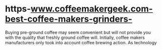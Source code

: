 # https-www.coffeemakergeek.com-best-coffee-makers-grinders-
Buying pre-ground coffee may seem convenient but will not provide you with the quality that freshly ground coffee will. Initially, coffee makers manufacturers only took into account coffee brewing action. As technology
